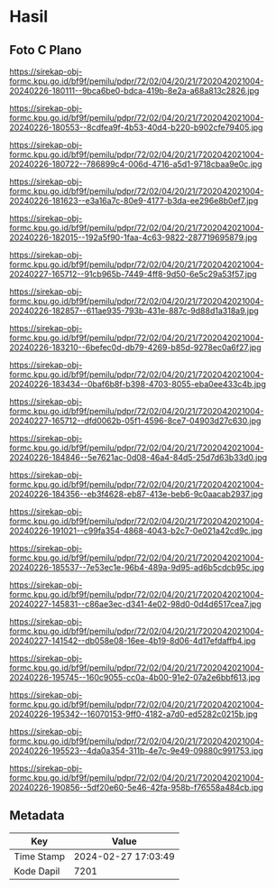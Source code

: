 # Hasil

## Foto C Plano

https://sirekap-obj-formc.kpu.go.id/bf9f/pemilu/pdpr/72/02/04/20/21/7202042021004-20240226-180111--9bca6be0-bdca-419b-8e2a-a68a813c2826.jpg

https://sirekap-obj-formc.kpu.go.id/bf9f/pemilu/pdpr/72/02/04/20/21/7202042021004-20240226-180553--8cdfea9f-4b53-40d4-b220-b902cfe79405.jpg

https://sirekap-obj-formc.kpu.go.id/bf9f/pemilu/pdpr/72/02/04/20/21/7202042021004-20240226-180722--786899c4-006d-4716-a5d1-9718cbaa9e0c.jpg

https://sirekap-obj-formc.kpu.go.id/bf9f/pemilu/pdpr/72/02/04/20/21/7202042021004-20240226-181623--e3a16a7c-80e9-4177-b3da-ee296e8b0ef7.jpg

https://sirekap-obj-formc.kpu.go.id/bf9f/pemilu/pdpr/72/02/04/20/21/7202042021004-20240226-182015--192a5f90-1faa-4c63-9822-287719695879.jpg

https://sirekap-obj-formc.kpu.go.id/bf9f/pemilu/pdpr/72/02/04/20/21/7202042021004-20240227-165712--91cb965b-7449-4ff8-9d50-6e5c29a53f57.jpg

https://sirekap-obj-formc.kpu.go.id/bf9f/pemilu/pdpr/72/02/04/20/21/7202042021004-20240226-182857--611ae935-793b-431e-887c-9d88d1a318a9.jpg

https://sirekap-obj-formc.kpu.go.id/bf9f/pemilu/pdpr/72/02/04/20/21/7202042021004-20240226-183210--6befec0d-db79-4269-b85d-9278ec0a6f27.jpg

https://sirekap-obj-formc.kpu.go.id/bf9f/pemilu/pdpr/72/02/04/20/21/7202042021004-20240226-183434--0baf6b8f-b398-4703-8055-eba0ee433c4b.jpg

https://sirekap-obj-formc.kpu.go.id/bf9f/pemilu/pdpr/72/02/04/20/21/7202042021004-20240227-165712--dfd0062b-05f1-4596-8ce7-04903d27c630.jpg

https://sirekap-obj-formc.kpu.go.id/bf9f/pemilu/pdpr/72/02/04/20/21/7202042021004-20240226-184846--5e7621ac-0d08-46a4-84d5-25d7d63b33d0.jpg

https://sirekap-obj-formc.kpu.go.id/bf9f/pemilu/pdpr/72/02/04/20/21/7202042021004-20240226-184356--eb3f4628-eb87-413e-beb6-9c0aacab2937.jpg

https://sirekap-obj-formc.kpu.go.id/bf9f/pemilu/pdpr/72/02/04/20/21/7202042021004-20240226-191021--c99fa354-4868-4043-b2c7-0e021a42cd9c.jpg

https://sirekap-obj-formc.kpu.go.id/bf9f/pemilu/pdpr/72/02/04/20/21/7202042021004-20240226-185537--7e53ec1e-96b4-489a-9d95-ad6b5cdcb95c.jpg

https://sirekap-obj-formc.kpu.go.id/bf9f/pemilu/pdpr/72/02/04/20/21/7202042021004-20240227-145831--c86ae3ec-d341-4e02-98d0-0d4d6517cea7.jpg

https://sirekap-obj-formc.kpu.go.id/bf9f/pemilu/pdpr/72/02/04/20/21/7202042021004-20240227-141542--db058e08-16ee-4b19-8d06-4d17efdaffb4.jpg

https://sirekap-obj-formc.kpu.go.id/bf9f/pemilu/pdpr/72/02/04/20/21/7202042021004-20240226-195745--160c9055-cc0a-4b00-91e2-07a2e6bbf613.jpg

https://sirekap-obj-formc.kpu.go.id/bf9f/pemilu/pdpr/72/02/04/20/21/7202042021004-20240226-195342--16070153-9ff0-4182-a7d0-ed5282c0215b.jpg

https://sirekap-obj-formc.kpu.go.id/bf9f/pemilu/pdpr/72/02/04/20/21/7202042021004-20240226-195523--4da0a354-311b-4e7c-9e49-09880c991753.jpg

https://sirekap-obj-formc.kpu.go.id/bf9f/pemilu/pdpr/72/02/04/20/21/7202042021004-20240226-190856--5df20e60-5e46-42fa-958b-f76558a484cb.jpg


## Metadata

| Key        | Value               |
| ---------- | ------------------- |
| Time Stamp | 2024-02-27 17:03:49 |
| Kode Dapil | 7201                |



